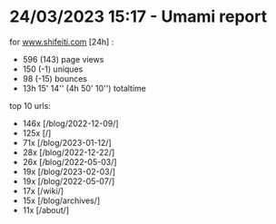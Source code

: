 # 24/03/2023 15:17 - Umami report
for www.shifeiti.com [24h] :

 - 596 (143) page views
 - 150 (-1) uniques
 - 98 (-15) bounces
 - 13h 15' 14'' (4h 50' 10'') totaltime


top 10 urls:
 - 146x [/blog/2022-12-09/]
 - 125x [/]
 - 71x [/blog/2023-01-12/]
 - 28x [/blog/2022-12-22/]
 - 26x [/blog/2022-05-03/]
 - 19x [/blog/2023-02-03/]
 - 19x [/blog/2022-05-07/]
 - 17x [/wiki/]
 - 15x [/blog/archives/]
 - 11x [/about/]


